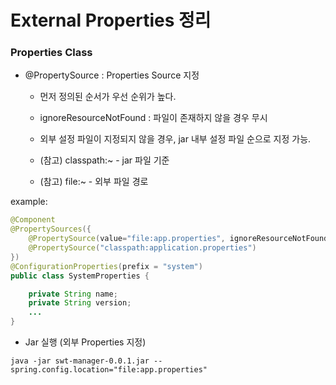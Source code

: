 # External Properties 정리

### Properties Class


* @PropertySource : Properties Source 지정  

  - 먼저 정의된 순서가 우선 순위가 높다.

  - ignoreResourceNotFound : 파일이 존재하지 않을 경우 무시
  
  - 외부 설정 파일이 지정되지 않을 경우, jar 내부 설정 파일 순으로 지정 가능.

  - (참고) classpath:~ - jar 파일 기준
  
  - (참고) file:~ - 외부 파일 경로 

  
example:
```java
@Component
@PropertySources({
	@PropertySource(value="file:app.properties", ignoreResourceNotFound=true),
	@PropertySource("classpath:application.properties")
})
@ConfigurationProperties(prefix = "system")
public class SystemProperties {

	private String name;
	private String version;
	...
}

```

* Jar 실행 (외부 Properties 지정)
```
java -jar swt-manager-0.0.1.jar --spring.config.location="file:app.properties"
```
